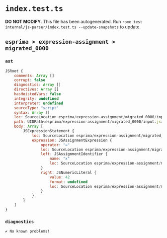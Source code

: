 # `index.test.ts`

**DO NOT MODIFY**. This file has been autogenerated. Run `rome test internal/js-parser/index.test.ts --update-snapshots` to update.

## `esprima > expression-assignment > migrated_0000`

### `ast`

```javascript
JSRoot {
	comments: Array []
	corrupt: false
	diagnostics: Array []
	directives: Array []
	hasHoistedVars: false
	integrity: undefined
	interpreter: undefined
	sourceType: "script"
	syntax: Array []
	loc: SourceLocation esprima/expression-assignment/migrated_0000/input.js 1:0-2:0
	path: UIDPath<esprima/expression-assignment/migrated_0000/input.js>
	body: Array [
		JSExpressionStatement {
			loc: SourceLocation esprima/expression-assignment/migrated_0000/input.js 1:0-1:6
			expression: JSAssignmentExpression {
				operator: "="
				loc: SourceLocation esprima/expression-assignment/migrated_0000/input.js 1:0-1:6
				left: JSAssignmentIdentifier {
					name: "x"
					loc: SourceLocation esprima/expression-assignment/migrated_0000/input.js 1:0-1:1 (x)
				}
				right: JSNumericLiteral {
					value: 42
					format: undefined
					loc: SourceLocation esprima/expression-assignment/migrated_0000/input.js 1:4-1:6
				}
			}
		}
	]
}
```

### `diagnostics`

```
✔ No known problems!

```
